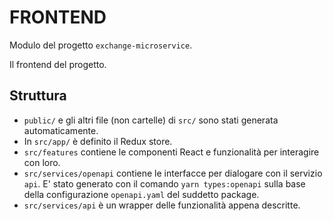 # FRONTEND
Modulo del progetto `exchange-microservice`.

Il frontend del progetto.
## Struttura
- `public/` e gli altri file (non cartelle) di `src/` sono stati generata automaticamente.
- In `src/app/` è definito il Redux store.
- `src/features` contiene le componenti React e funzionalità per interagire con loro.
- `src/services/openapi` contiene le interfacce per dialogare con il servizio `api`. E' stato generato con il comando `yarn types:openapi` sulla base della configurazione `openapi.yaml` del suddetto package.
- `src/services/api` è un wrapper delle funzionalità appena descritte.

